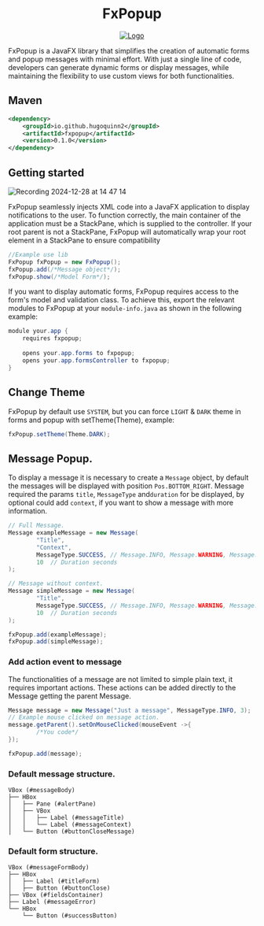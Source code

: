 <h1 align="center">
FxPopup
</h1>

<p align="center">
  <a href="https://github.com/HugoQuinn2/fxpopup">
    <img src="https://github.com/user-attachments/assets/af66f7e1-55f5-4433-abce-4b37d4e973c9" alt="Logo">
  </a>
</p>

FxPopup is a JavaFX library that simplifies the creation of automatic forms
and popup messages with minimal effort. With just a single line of code, developers
can generate dynamic forms or display messages, while maintaining the flexibility to
use custom views for both functionalities.

## Maven
```xml
<dependency>
    <groupId>io.github.hugoquinn2</groupId>
    <artifactId>fxpopup</artifactId>
    <version>0.1.0</version>
</dependency>
```

## Getting started

![Recording 2024-12-28 at 14 47 14](https://github.com/user-attachments/assets/366777a9-c1a2-4587-893e-4d90cd8d37d9)

FxPopup seamlessly injects XML code into a JavaFX application to display 
notifications to the user. To function correctly, the main container of 
the application must be a StackPane, which is supplied to the controller. 
If your root parent is not a StackPane, FxPopup will automatically wrap 
your root element in a StackPane to ensure compatibility

```java
//Example use lib
FxPopup fxPopup = new FxPopup();
fxPopup.add(/*Message object*/);
fxPopup.show(/*Model Form*/);
```
<p>
If you want to display automatic forms, FxPopup requires access to the form's model and validation class.
To achieve this, export the relevant modules to FxPopup at your <code>module-info.java</code> as shown in the following example:
</p>

```java
module your.app {
    requires fxpopup;
    
    opens your.app.forms to fxpopup;
    opens your.app.formsController to fxpopup;
}
```

## Change Theme

<p>
FxPopup by default use <code>SYSTEM</code>, but you can force <code>LIGHT</code> & 
<code>DARK</code> theme in forms and popup with setTheme(Theme), example:
</p>

```java
fxPopup.setTheme(Theme.DARK);
```

## Message Popup.
<p>
To display a message it is necessary to create a <code>Message</code> object, 
by default the messages will be displayed with position <code>Pos.BOTTOM_RIGHT</code>. 
Message required the params <code>title</code>, <code>MessageType</code> and<code>duration</code> 
for be displayed, by optional could add <code>context</code>, if you want to show a message with more information.
</p>

```java
// Full Message.
Message exampleMessage = new Message(
        "Title",
        "Context",
        MessageType.SUCCESS, // Message.INFO, Message.WARNING, Message.ERROR
        10  // Duration seconds
);

// Message without context.
Message simpleMessage = new Message(
        "Title",
        MessageType.SUCCESS, // Message.INFO, Message.WARNING, Message.ERROR
        10  // Duration seconds
);

fxPopup.add(exampleMessage);
fxPopup.add(simpleMessage);
```

### Add action event to message

<p>
The functionalities of a message are not limited to simple plain text, 
it requires important actions. These actions can be added directly to 
the Message getting the parent Message.
</p>

```java
Message message = new Message("Just a message", MessageType.INFO, 3);
// Example mouse clicked on message action.
message.getParent().setOnMouseClicked(mouseEvent ->{
        /*You code*/
});

fxPopup.add(message);
```

### Default message structure.

```ascii
VBox (#messageBody)
├── HBox
│   ├── Pane (#alertPane)
│   ├── VBox
│   │   ├── Label (#messageTitle)
│   │   └── Label (#messageContext)
│   └── Button (#buttonCloseMessage)

```

### Default form structure.

```ascii
VBox (#messageFormBody)
├── HBox
│   ├── Label (#titleForm)
│   ├── Button (#buttonClose)
├── VBox (#fieldsContainer)
├── Label (#messageError)
└── HBox
    └── Button (#successButton)

```

